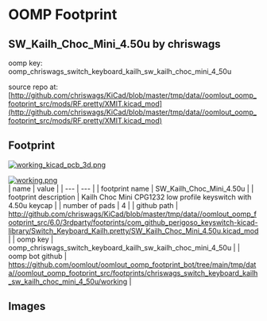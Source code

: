 # OOMP Footprint  
## SW_Kailh_Choc_Mini_4.50u  by chriswags  
  
oomp key: oomp_chriswags_switch_keyboard_kailh_sw_kailh_choc_mini_4_50u  
  
source repo at: [http://github.com/chriswags/KiCad/blob/master/tmp/data//oomlout_oomp_footprint_src/mods/RF.pretty/XMIT.kicad_mod](http://github.com/chriswags/KiCad/blob/master/tmp/data//oomlout_oomp_footprint_src/mods/RF.pretty/XMIT.kicad_mod)  
## Footprint  
  
[![working_kicad_pcb_3d.png](working_kicad_pcb_3d_600.png)](working_kicad_pcb_3d.png)  
  
[![working.png](working_600.png)](working.png)  
| name | value | 
| --- | --- | 
| footprint name | SW_Kailh_Choc_Mini_4.50u | 
| footprint description | Kailh Choc Mini CPG1232 low profile keyswitch with 4.50u keycap | 
| number of pads | 4 | 
| github path | http://github.com/chriswags/KiCad/blob/master/tmp/data//oomlout_oomp_footprint_src/6.0/3rdparty/footprints/com_github_perigoso_keyswitch-kicad-library/Switch_Keyboard_Kailh.pretty/SW_Kailh_Choc_Mini_4.50u.kicad_mod | 
| oomp key | oomp_chriswags_switch_keyboard_kailh_sw_kailh_choc_mini_4_50u | 
| oomp bot github | https://github.com/oomlout/oomlout_oomp_footprint_bot/tree/main/tmp/data//oomlout_oomp_footprint_src/footprints/chriswags_switch_keyboard_kailh_sw_kailh_choc_mini_4_50u/working | 
## Images  
